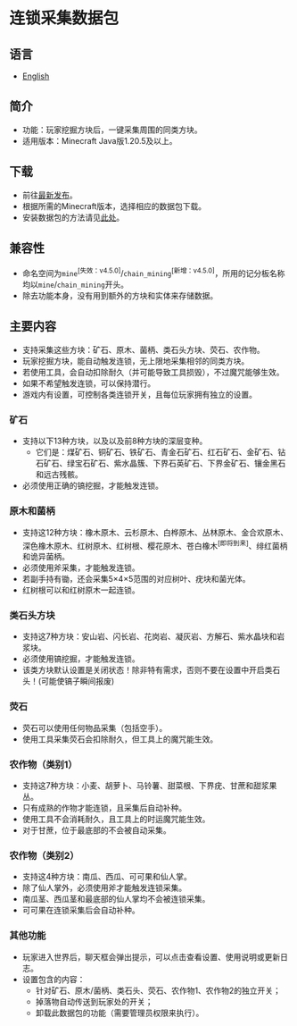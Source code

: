 # 连锁采集数据包

## 语言
* [English](README.md)

## 简介
* 功能：玩家挖掘方块后，一键采集周围的同类方块。
* 适用版本：Minecraft Java版1.20.5及以上。

## 下载
* 前往[最新发布](https://github.com/cxc81/chain-mining/releases/latest)。
* 根据所需的Minecraft版本，选择相应的数据包下载。
* 安装数据包的方法请见[此处](https://zh.minecraft.wiki/w/Tutorial:%E5%AE%89%E8%A3%85%E6%95%B0%E6%8D%AE%E5%8C%85)。

## 兼容性
* 命名空间为```mine```<sup>[失效：v4.5.0]</sup>/```chain_mining```<sup>[新增：v4.5.0]</sup>，所用的记分板名称均以```mine```/```chain_mining```开头。
* 除去功能本身，没有用到额外的方块和实体来存储数据。

## 主要内容
* 支持采集这些方块：矿石、原木、菌柄、类石头方块、荧石、农作物。
* 玩家挖掘方块，能自动触发连锁，无上限地采集相邻的同类方块。
* 若使用工具，会自动扣除耐久（并可能导致工具损毁），不过魔咒能够生效。
* 如果不希望触发连锁，可以保持潜行。
* 游戏内有设置，可控制各类连锁开关，且每位玩家拥有独立的设置。

### 矿石
* 支持以下13种方块，以及以及前8种方块的深层变种。
    - 它们是：煤矿石、铜矿石、铁矿石、青金石矿石、红石矿石、金矿石、钻石矿石、绿宝石矿石、紫水晶簇、下界石英矿石、下界金矿石、镶金黑石和远古残骸。
* 必须使用正确的镐挖掘，才能触发连锁。

### 原木和菌柄
* 支持这12种方块：橡木原木、云杉原木、白桦原木、丛林原木、金合欢原木、深色橡木原木、红树原木、红树根、樱花原木、苍白橡木<sup>[即将到来]</sup>、绯红菌柄和诡异菌柄。
* 必须使用斧采集，才能触发连锁。
* 若副手持有锄，还会采集5×4×5范围的对应树叶、疣块和菌光体。
* 红树根可以和红树原木一起连锁。

### 类石头方块
* 支持这7种方块：安山岩、闪长岩、花岗岩、凝灰岩、方解石、紫水晶块和岩浆块。
* 必须使用镐挖掘，才能触发连锁。
* 该类方块默认设置是关闭状态！除非特有需求，否则不要在设置中开启类石头！(可能使镐子瞬间报废)

### 荧石
* 荧石可以使用任何物品采集（包括空手）。
* 使用工具采集荧石会扣除耐久，但工具上的魔咒能生效。

### 农作物（类别1）
* 支持这7种方块：小麦、胡萝卜、马铃薯、甜菜根、下界疣、甘蔗和甜浆果丛。
* 只有成熟的作物才能连锁，且采集后自动补种。
* 使用工具不会消耗耐久，且工具上的时运魔咒能生效。
* 对于甘蔗，位于最底部的不会被自动采集。

### 农作物（类别2）
* 支持这4种方块：南瓜、西瓜、可可果和仙人掌。
* 除了仙人掌外，必须使用斧才能触发连锁采集。
* 南瓜茎、西瓜茎和最底部的仙人掌均不会被连锁采集。
* 可可果在连锁采集后会自动补种。

### 其他功能
* 玩家进入世界后，聊天框会弹出提示，可以点击查看设置、使用说明或更新日志。
* 设置包含的内容：
    - 针对矿石、原木/菌柄、类石头、荧石、农作物1、农作物2的独立开关；
    - 掉落物自动传送到玩家处的开关；
    - 卸载此数据包的功能（需要管理员权限来执行）。

